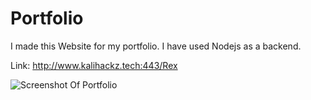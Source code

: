 # Portfolio

I made this Website for my portfolio. I have used Nodejs as a backend.

Link: http://www.kalihackz.tech:443/Rex

![Screenshot Of Portfolio](https://i.imgur.com/7dqrMc5.png)
